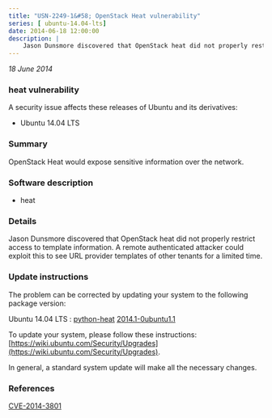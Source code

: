 ```yaml
---
title: "USN-2249-1&#58; OpenStack Heat vulnerability"
series: [ ubuntu-14.04-lts]
date: 2014-06-18 12:00:00
description: |
    Jason Dunsmore discovered that OpenStack heat did not properly restrict access to template information. A remote authenticated attacker could exploit this to see URL provider templates of other tenants for a limited time. 
--- 
```

 
 

*18 June 2014*

### heat vulnerability

A security issue affects these releases of Ubuntu and its derivatives:

* Ubuntu 14.04 LTS

### Summary

OpenStack Heat would expose sensitive information over the network. 

### Software description

* heat 

### Details

Jason Dunsmore discovered that OpenStack heat did not properly restrict access to template information. A remote authenticated attacker could exploit this to see URL provider templates of other tenants for a limited time. 

### Update instructions

The problem can be corrected by updating your system to the following package version:

Ubuntu 14.04 LTS
 : [python-heat](https://launchpad.net/ubuntu/+source/heat) <span> [2014.1-0ubuntu1.1](https://launchpad.net/ubuntu/+source/heat/2014.1-0ubuntu1.1) </span> 

To update your system, please follow these instructions: [https://wiki.ubuntu.com/Security/Upgrades](https://wiki.ubuntu.com/Security/Upgrades).

In general, a standard system update will make all the necessary changes. 

### References

 
 [CVE-2014-3801](http://people.ubuntu.com/~ubuntu-security/cve/CVE-2014-3801)
 

